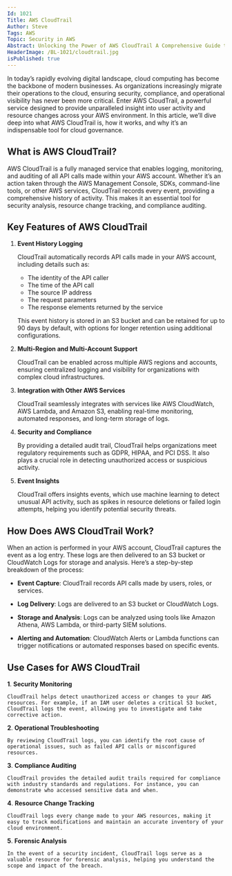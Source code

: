 ```yaml
---
Id: 1021
Title: AWS CloudTrail
Author: Steve
Tags: AWS
Topic: Security in AWS
Abstract: Unlocking the Power of AWS CloudTrail A Comprehensive Guide to Enhanced Cloud Security and Compliance...
HeaderImage: /BL-1021/cloudtrail.jpg
isPublished: true
---
```


In today’s rapidly evolving digital landscape, cloud computing has become the backbone of modern businesses. As organizations increasingly migrate their operations to the cloud, ensuring security, compliance, and operational visibility has never been more critical. Enter AWS CloudTrail, a powerful service designed to provide unparalleled insight into user activity and resource changes across your AWS environment. In this article, we’ll dive deep into what AWS CloudTrail is, how it works, and why it’s an indispensable tool for cloud governance.

## What is AWS CloudTrail?
AWS CloudTrail is a fully managed service that enables logging, monitoring, and auditing of all API calls made within your AWS account. Whether it’s an action taken through the AWS Management Console, SDKs, command-line tools, or other AWS services, CloudTrail records every event, providing a comprehensive history of activity. This makes it an essential tool for security analysis, resource change tracking, and compliance auditing.

## Key Features of AWS CloudTrail
1. **Event History Logging**

    CloudTrail automatically records API calls made in your AWS account, including details such as:

    - The identity of the API caller
    - The time of the API call
    - The source IP address
    - The request parameters
    - The response elements returned by the service

    This event history is stored in an S3 bucket and can be retained for up to 90 days by default, with options for longer retention using additional configurations.

2. **Multi-Region and Multi-Account Support**

    CloudTrail can be enabled across multiple AWS regions and accounts, ensuring centralized logging and visibility for organizations with complex cloud infrastructures.

3. **Integration with Other AWS Services**

    CloudTrail seamlessly integrates with services like AWS CloudWatch, AWS Lambda, and Amazon S3, enabling real-time monitoring, automated responses, and long-term storage of logs.

4. **Security and Compliance**

    By providing a detailed audit trail, CloudTrail helps organizations meet regulatory requirements such as GDPR, HIPAA, and PCI DSS. It also plays a crucial role in detecting unauthorized access or suspicious activity.

5. **Event Insights**

    CloudTrail offers insights events, which use machine learning to detect unusual API activity, such as spikes in resource deletions or failed login attempts, helping you identify potential security threats.

## How Does AWS CloudTrail Work?
When an action is performed in your AWS account, CloudTrail captures the event as a log entry. These logs are then delivered to an S3 bucket or CloudWatch Logs for storage and analysis. Here’s a step-by-step breakdown of the process:

- **Event Capture**: CloudTrail records API calls made by users, roles, or services.

- **Log Delivery**: Logs are delivered to an S3 bucket or CloudWatch Logs.

- **Storage and Analysis**: Logs can be analyzed using tools like Amazon Athena, AWS Lambda, or third-party SIEM solutions.

- **Alerting and Automation**: CloudWatch Alerts or Lambda functions can trigger notifications or automated responses based on specific events.

## Use Cases for AWS CloudTrail
**1**. **Security Monitoring**

    CloudTrail helps detect unauthorized access or changes to your AWS resources. For example, if an IAM user deletes a critical S3 bucket, CloudTrail logs the event, allowing you to investigate and take corrective action.

**2**. **Operational Troubleshooting**

    By reviewing CloudTrail logs, you can identify the root cause of operational issues, such as failed API calls or misconfigured resources.

**3**. **Compliance Auditing**

    CloudTrail provides the detailed audit trails required for compliance with industry standards and regulations. For instance, you can demonstrate who accessed sensitive data and when.

**4**. **Resource Change Tracking**

    CloudTrail logs every change made to your AWS resources, making it easy to track modifications and maintain an accurate inventory of your cloud environment.

**5**. **Forensic Analysis**

    In the event of a security incident, CloudTrail logs serve as a valuable resource for forensic analysis, helping you understand the scope and impact of the breach.





